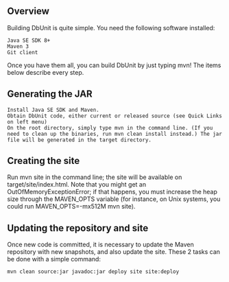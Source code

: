 ## Overview

Building DbUnit is quite simple. You need the following software installed:

    Java SE SDK 8+
    Maven 3
    Git client

Once you have them all, you can build DbUnit by just typing mvn! The items below describe every step.

## Generating the JAR

    Install Java SE SDK and Maven.
    Obtain DbUnit code, either current or released source (see Quick Links on left menu)
    On the root directory, simply type mvn in the command line. (If you need to clean up the binaries, run mvn clean install instead.) The jar file will be generated in the target directory.

## Creating the site

Run mvn site in the command line; the site will be available on target/site/index.html. Note that you might get an OutOfMemoryExceptionError; if that happens, you must increase the heap size through the MAVEN_OPTS variable (for instance, on Unix systems, you could run MAVEN_OPTS=-mx512M mvn site).

## Updating the repository and site

Once new code is committed, it is necessary to update the Maven repository with new snapshots, and also update the site. 
These 2 tasks can be done with a simple command:

`mvn clean source:jar javadoc:jar deploy site site:deploy`
